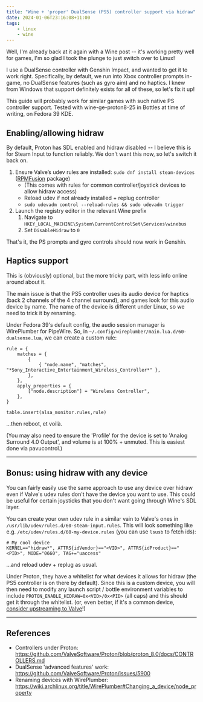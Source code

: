 ```yaml
---
title: "Wine + 'proper' DualSense (PS5) controller support via hidraw"
date: 2024-01-06T23:16:08+11:00
tags:
    - linux
    - wine
---
```


Well, I'm already back at it again with a Wine post -- it's working pretty well for games, I'm so glad I took the plunge to just switch over to Linux!

I use a DualSense controller with Genshin Impact, and wanted to get it to work right. Specifically, by default, we run into Xbox controller prompts in-game, no DualSense features (such as gyro aim) and no haptics. I knew from Windows that support definitely exists for all of these, so let's fix it up! 

This guide will probably work for similar games with such native PS controller support. Tested with wine-ge-proton8-25 in Bottles at time of writing, on Fedora 39 KDE.

## Enabling/allowing hidraw

By default, Proton has SDL enabled and hidraw disabled -- I believe this is for Steam Input to function reliably. We don't want this now, so let's switch it back on.

1. Ensure Valve’s udev rules are installed: `sudo dnf install steam-devices` ([RPMFusion](https://rpmfusion.org/Configuration) package)
    - (This comes with rules for common controller/joystick devices to allow hidraw access)
    - Reload udev if not already installed + replug controller
    - `sudo udevadm control --reload-rules && sudo udevadm trigger`
1. Launch the registry editor in the relevant Wine prefix
    1. Navigate to `HKEY_LOCAL_MACHINE\System\CurrentControlSet\Services\winebus`
    1. Set `DisableHidraw` to `0`

That's it, the PS prompts and gyro controls should now work in Genshin.

## Haptics support

This is (obviously) optional, but the more tricky part, with less info online around about it.

The main issue is that the PS5 controller uses its audio device for haptics (back 2 channels of the 4 channel surround), and games look for this audio device by name. The name of the device is different under Linux, so we need to trick it by renaming.

Under Fedora 39's default config, the audio session manager is WirePlumber for PipeWire. So, in `~/.config/wireplumber/main.lua.d/60-dualsense.lua`, we can create a custom rule:

```
rule = {
	matches = {
		{
			{ "node.name", "matches", "*Sony_Interactive_Entertainment_Wireless_Controller*" },
		},
	},
	apply_properties = {
		["node.description"] = "Wireless Controller",
	},
}

table.insert(alsa_monitor.rules,rule)
```

...then reboot, et voilà.

(You may also need to ensure the 'Profile' for the device is set to 'Analog Surround 4.0 Output', and volume is at 100% + unmuted. This is easiest done via pavucontrol.)

---

## Bonus: using hidraw with any device

You can fairly easily use the same approach to use any device over hidraw even if Valve's udev rules don't have the device you want to use. This could be useful for certain joysticks that you don't want going through Wine's SDL layer.

You can create your own udev rule in a similar vain to Valve's ones in `/usr/lib/udev/rules.d/60-steam-input.rules`. This will look something like e.g. `/etc/udev/rules.d/60-my-device.rules` (you can use `lsusb` to fetch ids):

```
# My cool device
KERNEL=="hidraw*", ATTRS{idVendor}=="<VID>", ATTRS{idProduct}=="<PID>", MODE="0660", TAG+="uaccess"
```

...and reload udev + replug as usual.

Under Proton, they have a whitelist for what devices it allows for hidraw (the PS5 controller is on there by default). Since this is a custom device, you will then need to modify any launch script / bottle environment variables to include `PROTON_ENABLE_HIDRAW=0x<VID>/0x<PID>` (all caps) and this should get it through the whitelist. (or, even better, if it's a common device, [consider upstreaming to Valve](https://github.com/ValveSoftware/wine/blob/26425af97506e119f76d636ecc95d647e91afa83/dlls/winebus.sys/unixlib.c#L133)!)

---

## References

- Controllers under Proton: https://github.com/ValveSoftware/Proton/blob/proton_8.0/docs/CONTROLLERS.md
- DualSense 'advanced features' work: https://github.com/ValveSoftware/Proton/issues/5900
- Renaming devices with WirePlumber: https://wiki.archlinux.org/title/WirePlumber#Changing_a_device/node_property
